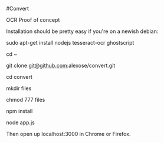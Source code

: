 #Convert

OCR Proof of concept

Installation should be pretty easy if you're on a newish debian:

sudo apt-get install nodejs tesseract-ocr ghostscript

cd ~

git clone git@github.com:alexose/convert.git

cd convert

mkdir files

chmod 777 files

npm install

node app.js

Then open up localhost:3000 in Chrome or Firefox.
